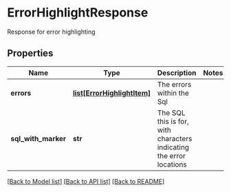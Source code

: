 # ErrorHighlightResponse

Response for error highlighting

## Properties
Name | Type | Description | Notes
------------ | ------------- | ------------- | -------------
**errors** | [**list[ErrorHighlightItem]**](ErrorHighlightItem.md) | The errors within the Sql | 
**sql_with_marker** | **str** | The SQL this is for, with characters indicating the error locations | 

[[Back to Model list]](../README.md#documentation-for-models) [[Back to API list]](../README.md#documentation-for-api-endpoints) [[Back to README]](../README.md)


